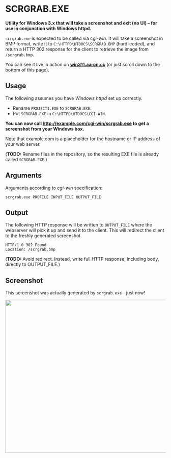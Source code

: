 # SCRGRAB.EXE

**Utility for Windows 3.x that will take a screenshot and exit (no UI) – for use in conjunction with Windows httpd.**

`scrgrab.exe` is expected to be called via *cgi-win*. It will take a screenshot in BMP format, write it to `C:\HTTPD\HTDOCS\SCRGRAB.BMP` (hard-coded), and return a HTTP 302  response for the client to retrieve the image from `/scrgrab.bmp`.

You can see it live in action on **[win311.aaron.cc](https://win311.aaron.cc)** (or just scroll down to the bottom of this page).

## Usage

The following assumes you have *Windows httpd* set up correctly.

* Rename `PROJECT1.EXE` to `SCRGRAB.EXE`.
* Put `SCRGRAB.EXE` in `C:\HTTPD\HTDOCS\CGI-WIN`.

**You can now call http://example.com/cgi-win/scrgrab.exe to get a screenshot from your Windows box.** 

Note that example.com is a placeholder for the hostname or IP address of your web server.

(**TODO:** Rename files in the repository, so the resulting EXE file is already called `SCRGRAB.EXE`.)

## Arguments

Arguments according to *cgi-win* specification:

```
scrgrab.exe PROFILE INPUT_FILE OUTPUT_FILE
```

## Output

The following HTTP response will be written to `OUTPUT_FILE` where the webserver will pick it up and send it to the client. This will redirect the client to the freshly generated screenshot.

```
HTTP/1.0 302 Found
Location: /scrgrab.bmp
```

(**TODO:** Avoid redirect. Instead, write full HTTP response, including body, directly to OUTPUT_FILE.)

## Screenshot

This screenshot was actually generated by `scrgrab.exe`—just now!

<img src="https://test710.uber.space/cgi-win/scrgrab.exe" width="640" height="480" alt="">

